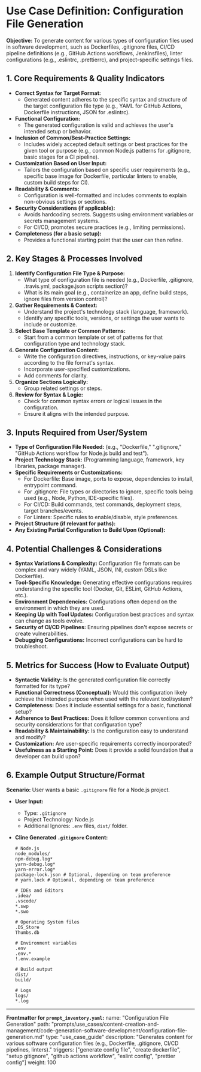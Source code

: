 # Use Case Definition: Configuration File Generation

**Objective:** To generate content for various types of configuration files used in software development, such as Dockerfiles, .gitignore files, CI/CD pipeline definitions (e.g., GitHub Actions workflows, Jenkinsfiles), linter configurations (e.g., .eslintrc, .prettierrc), and project-specific settings files.

## 1. Core Requirements & Quality Indicators

*   **Correct Syntax for Target Format:**
    *   Generated content adheres to the specific syntax and structure of the target configuration file type (e.g., YAML for GitHub Actions, Dockerfile instructions, JSON for .eslintrc).
*   **Functional Configuration:**
    *   The generated configuration is valid and achieves the user's intended setup or behavior.
*   **Inclusion of Common/Best-Practice Settings:**
    *   Includes widely accepted default settings or best practices for the given tool or purpose (e.g., common Node.js patterns for .gitignore, basic stages for a CI pipeline).
*   **Customization Based on User Input:**
    *   Tailors the configuration based on specific user requirements (e.g., specific base image for Dockerfile, particular linters to enable, custom build steps for CI).
*   **Readability & Comments:**
    *   Configuration is well-formatted and includes comments to explain non-obvious settings or sections.
*   **Security Considerations (if applicable):**
    *   Avoids hardcoding secrets. Suggests using environment variables or secrets management systems.
    *   For CI/CD, promotes secure practices (e.g., limiting permissions).
*   **Completeness (for a basic setup):**
    *   Provides a functional starting point that the user can then refine.

## 2. Key Stages & Processes Involved

1.  **Identify Configuration File Type & Purpose:**
    *   What type of configuration file is needed (e.g., Dockerfile, .gitignore, .travis.yml, package.json scripts section)?
    *   What is its main goal (e.g., containerize an app, define build steps, ignore files from version control)?
2.  **Gather Requirements & Context:**
    *   Understand the project's technology stack (language, framework).
    *   Identify any specific tools, versions, or settings the user wants to include or customize.
3.  **Select Base Template or Common Patterns:**
    *   Start from a common template or set of patterns for that configuration type and technology stack.
4.  **Generate Configuration Content:**
    *   Write the configuration directives, instructions, or key-value pairs according to the file format's syntax.
    *   Incorporate user-specified customizations.
    *   Add comments for clarity.
5.  **Organize Sections Logically:**
    *   Group related settings or steps.
6.  **Review for Syntax & Logic:**
    *   Check for common syntax errors or logical issues in the configuration.
    *   Ensure it aligns with the intended purpose.

## 3. Inputs Required from User/System

*   **Type of Configuration File Needed:** (e.g., "Dockerfile," ".gitignore," "GitHub Actions workflow for Node.js build and test").
*   **Project Technology Stack:** (Programming language, framework, key libraries, package manager).
*   **Specific Requirements or Customizations:**
    *   For Dockerfile: Base image, ports to expose, dependencies to install, entrypoint command.
    *   For .gitignore: File types or directories to ignore, specific tools being used (e.g., Node, Python, IDE-specific files).
    *   For CI/CD: Build commands, test commands, deployment steps, target branches/events.
    *   For Linters: Specific rules to enable/disable, style preferences.
*   **Project Structure (if relevant for paths):**
*   **Any Existing Partial Configuration to Build Upon (Optional):**

## 4. Potential Challenges & Considerations

*   **Syntax Variations & Complexity:** Configuration file formats can be complex and vary widely (YAML, JSON, INI, custom DSLs like Dockerfile).
*   **Tool-Specific Knowledge:** Generating effective configurations requires understanding the specific tool (Docker, Git, ESLint, GitHub Actions, etc.).
*   **Environment Dependencies:** Configurations often depend on the environment in which they are used.
*   **Keeping Up with Tool Updates:** Configuration best practices and syntax can change as tools evolve.
*   **Security of CI/CD Pipelines:** Ensuring pipelines don't expose secrets or create vulnerabilities.
*   **Debugging Configurations:** Incorrect configurations can be hard to troubleshoot.

## 5. Metrics for Success (How to Evaluate Output)

*   **Syntactic Validity:** Is the generated configuration file correctly formatted for its type?
*   **Functional Correctness (Conceptual):** Would this configuration likely achieve the intended purpose when used with the relevant tool/system?
*   **Completeness:** Does it include essential settings for a basic, functional setup?
*   **Adherence to Best Practices:** Does it follow common conventions and security considerations for that configuration type?
*   **Readability & Maintainability:** Is the configuration easy to understand and modify?
*   **Customization:** Are user-specific requirements correctly incorporated?
*   **Usefulness as a Starting Point:** Does it provide a solid foundation that a developer can build upon?

## 6. Example Output Structure/Format
**Scenario:** User wants a basic `.gitignore` file for a Node.js project.
*   **User Input:**
    *   Type: `.gitignore`
    *   Project Technology: Node.js
    *   Additional Ignores: `.env` files, `dist/` folder.

*   **Cline Generated `.gitignore` Content:**
    ```
    # Node.js
    node_modules/
    npm-debug.log*
    yarn-debug.log*
    yarn-error.log*
    package-lock.json # Optional, depending on team preference
    # yarn.lock # Optional, depending on team preference

    # IDEs and Editors
    .idea/
    .vscode/
    *.swp
    *.swo

    # Operating System files
    .DS_Store
    Thumbs.db

    # Environment variables
    .env
    .env.*
    !.env.example

    # Build output
    dist/
    build/

    # Logs
    logs/
    *.log
    ```

---
**Frontmatter for `prompt_inventory.yaml`:**
name: "Configuration File Generation"
path: "prompts/use_cases/content-creation-and-management/code-generation-software-development/configuration-file-generation.md"
type: "use_case_guide"
description: "Generates content for various software configuration files (e.g., Dockerfile, .gitignore, CI/CD pipelines, linters)."
triggers: ["generate config file", "create dockerfile", "setup gitignore", "github actions workflow", "eslint config", "prettier config"]
weight: 100
